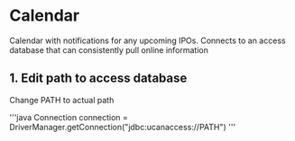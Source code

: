 # Calendar
Calendar with notifications for any upcoming IPOs. Connects to an access database that can consistently pull online information

## 1. Edit path to access database
Change PATH to actual path

'''java
 Connection connection = DriverManager.getConnection("jdbc:ucanaccess://PATH")
'''
